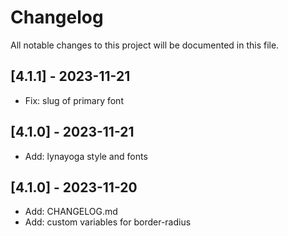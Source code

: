 # Changelog

All notable changes to this project will be documented in this file.

## [4.1.1] - 2023-11-21
- Fix: slug of primary font

## [4.1.0] - 2023-11-21
- Add: lynayoga style and fonts

## [4.1.0] - 2023-11-20
- Add: CHANGELOG.md
- Add: custom variables for border-radius
